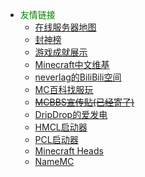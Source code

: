 * <font color=green>友情链接</font>
  * [在线服务器地图](http://map.dripdrop.wiki/)
  * [封神榜](http://ban.dripdrop.wiki)
  * [游戏成就展示](http://stats.dripdrop.wiki)
  * [Minecraft中文维基](https://minecraft.fandom.com/zh/wiki/Minecraft_Wiki)
  * [neverlag的BiliBili空间](https://space.bilibili.com/17971507)
  * [MC百科找服玩](https://play.mcmod.cn/sv20187004.html)
  * ~~[MCBBS宣传贴(已经寄了)](https://www.mcbbs.net/thread-1129320-1-1.html)~~
  * [DripDrop的爱发电](https://afdian.net/@dripdrop)
  * [HMCL启动器](http://ci.huangyuhui.net/job/HMCL/)
  * [PCL启动器](https://afdian.net/p/0164034c016c11ebafcb52540025c377)
  * [Minecraft Heads](https://minecraft-heads.com/)
  * [NameMC](https://namemc.com/)
